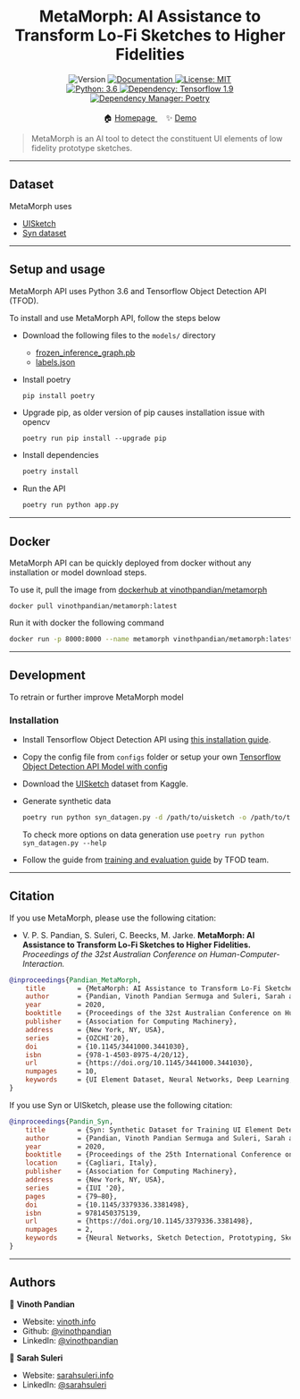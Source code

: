 <h1 align="center">MetaMorph: AI Assistance to Transform Lo-Fi Sketches to Higher Fidelities</h1>
<p align="center">
  <img alt="Version" src="https://img.shields.io/badge/version-1.0.0-blue.svg?cacheSeconds=2592000" />
  <a href="https://api.metamorph.blackbox-toolkit.vinoth.info/docs/" target="_blank">
    <img alt="Documentation" src="https://img.shields.io/badge/documentation-yes-brightgreen.svg" />
  </a>
  <a href="#" target="_blank">
    <img alt="License: MIT" src="https://img.shields.io/badge/License-MIT-yellow.svg" />
  </a>
  <br/>
  <a href="#" target="_blank">
    <img alt="Python: 3.6" src="https://img.shields.io/badge/Python-3.6-important" />
  </a>
  <a href="#" target="_blank">
    <img alt="Dependency: Tensorflow 1.9" src="https://img.shields.io/badge/Tensorflow-1.9-important" />
  </a>
  <a href="https://python-poetry.org/" target="_blank">
    <img alt="Dependency Manager: Poetry" src="https://img.shields.io/badge/Dependency Manager-Poetry-important" />
  </a>
  <br/>
  <br/>
  <span>🏠 </span>
  <a href="https://metamorph.blackbox-toolkit.vinoth.info" target="_blank">
    Homepage
  </a>
  <span>&nbsp;&nbsp;&nbsp;</span>
  <span>✨ </span>
  <a href="https://metamorph.blackbox-toolkit.vinoth.info/try-it-out" target="_blank">
    Demo
  </a>
  <br/>
</p>

> MetaMorph is an AI tool to detect the constituent UI elements of low fidelity prototype sketches.

---

## Dataset

MetaMorph uses

- [UISketch](https://www.kaggle.com/vinothpandian/uisketch)
- [Syn dataset](https://www.kaggle.com/vinothpandian/syn-dataset)

---

## Setup and usage

MetaMorph API uses Python 3.6 and Tensorflow Object Detection API (TFOD).

To install and use MetaMorph API, follow the steps below

- Download the following files to the `models/` directory

  - [frozen_inference_graph.pb](https://designwitheve.sarahsuleri.info/f/frozen_inference_graph.pb)
  - [labels.json](https://designwitheve.sarahsuleri.info/f/labels.json)

- Install poetry

  ```sh
  pip install poetry
  ```

- Upgrade pip, as older version of pip causes installation issue with opencv

  ```
  poetry run pip install --upgrade pip
  ```

- Install dependencies
  ```sh
  poetry install
  ```
- Run the API
  ```sh
  poetry run python app.py
  ```

---

## Docker

MetaMorph API can be quickly deployed from docker without any installation or model download steps.

To use it, pull the image from [dockerhub at vinothpandian/metamorph](https://hub.docker.com/repository/docker/vinothpandian/metamorph)

```
docker pull vinothpandian/metamorph:latest
```

Run it with docker the following command

```sh
docker run -p 8000:8000 --name metamorph vinothpandian/metamorph:latest
```

---

## Development

To retrain or further improve MetaMorph model

### Installation

- Install Tensorflow Object Detection API using [this installation guide](https://github.com/tensorflow/models/blob/master/research/object_detection/g3doc/tf1.md).
- Copy the config file from `configs` folder or setup your own [Tensorflow Object Detection API Model with config](https://github.com/tensorflow/models/blob/master/research/object_detection/g3doc/tf1_detection_zoo.md)

- Download the [UISketch](https://www.kaggle.com/vinothpandian/syn-dataset) dataset from Kaggle.
- Generate synthetic data

  ```sh
  poetry run python syn_datagen.py -d /path/to/uisketch -o /path/to/tfod/object_detection -l no.of.sketches
  ```

  To check more options on data generation use `poetry run python syn_datagen.py --help`

- Follow the guide from [training and evaluation guide](https://github.com/tensorflow/models/blob/master/research/object_detection/g3doc/tf1_training_and_evaluation.md) by TFOD team.

---

## Citation

If you use MetaMorph, please use the following citation:

- V. P. S. Pandian, S. Suleri, C. Beecks, M. Jarke. **MetaMorph: AI Assistance to Transform Lo-Fi Sketches to Higher Fidelities.** _Proceedings of the 32st Australian Conference on Human-Computer-Interaction._

```bib
@inproceedings{Pandian_MetaMorph,
	title        = {MetaMorph: AI Assistance to Transform Lo-Fi Sketches to Higher Fidelities.},
	author       = {Pandian, Vinoth Pandian Sermuga and Suleri, Sarah and Beecks, Christian and Jarke, Matthias},
	year         = 2020,
	booktitle    = {Proceedings of the 32st Australian Conference on Human-Computer-Interaction},
	publisher    = {Association for Computing Machinery},
	address      = {New York, NY, USA},
	series       = {OZCHI'20},
	doi          = {10.1145/3441000.3441030},
	isbn         = {978-1-4503-8975-4/20/12},
	url          = {https://doi.org/10.1145/3441000.3441030},
	numpages     = 10,
	keywords     = {UI Element Dataset, Neural Networks, Deep Learning, Sketch Detection, Sketch Recognition, Artificial Intelligence, Prototyping}
}
```

If you use Syn or UISketch, please use the following citation:

```bib
@inproceedings{Pandin_Syn,
	title        = {Syn: Synthetic Dataset for Training UI Element Detector From Lo-Fi Sketches},
	author       = {Pandian, Vinoth Pandian Sermuga and Suleri, Sarah and Jarke, Matthias},
	year         = 2020,
	booktitle    = {Proceedings of the 25th International Conference on Intelligent User Interfaces Companion},
	location     = {Cagliari, Italy},
	publisher    = {Association for Computing Machinery},
	address      = {New York, NY, USA},
	series       = {IUI '20},
	pages        = {79–80},
	doi          = {10.1145/3379336.3381498},
	isbn         = 9781450375139,
	url          = {https://doi.org/10.1145/3379336.3381498},
	numpages     = 2,
	keywords     = {Neural Networks, Sketch Detection, Prototyping, Sketch Recognition, UI Element Dataset, Deep Learning}
}
```

---

## Authors

👤 **Vinoth Pandian**

- Website: [vinoth.info](https://vinoth.info)
- Github: [@vinothpandian](https://github.com/vinothpandian)
- LinkedIn: [@vinothpandian](https://linkedin.com/in/vinothpandian)

👤 **Sarah Suleri**

- Website: [sarahsuleri.info](https://sarahsuleri.info)
- LinkedIn: [@sarahsuleri](https://linkedin.com/in/sarahsuleri)
